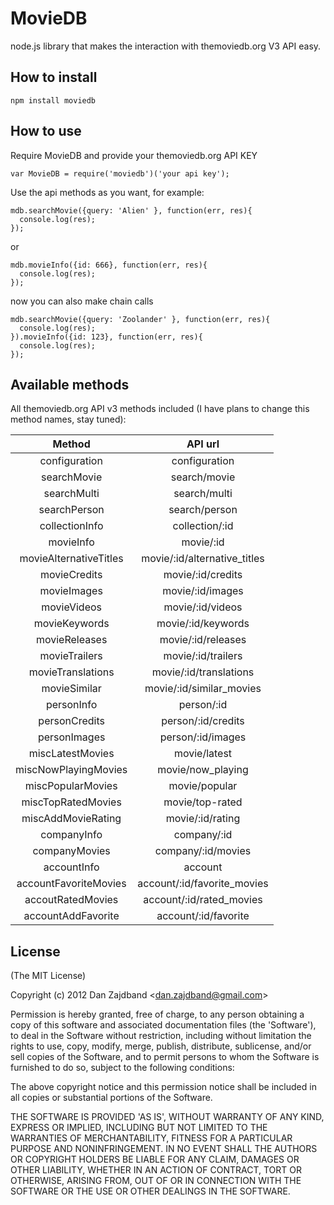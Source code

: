 # MovieDB

node.js library that makes the interaction with themoviedb.org V3 API easy.

## How to install

    npm install moviedb

## How to use

Require MovieDB and provide your themoviedb.org API KEY

    var MovieDB = require('moviedb')('your api key');

Use the api methods as you want, for example:

    mdb.searchMovie({query: 'Alien' }, function(err, res){
      console.log(res);
    });

or

    mdb.movieInfo({id: 666}, function(err, res){
      console.log(res);
    });

now you can also make chain calls

    mdb.searchMovie({query: 'Zoolander' }, function(err, res){
      console.log(res);
    }).movieInfo({id: 123}, function(err, res){
      console.log(res);
    });

## Available methods

All themoviedb.org API v3 methods included (I have plans to change this method names, stay tuned):

| Method      | API url  |
|:-----------:|:------------:|
| configuration | configuration |
| searchMovie | search/movie |
| searchMulti | search/multi |
| searchPerson | search/person |
| collectionInfo | collection/:id |
| movieInfo | movie/:id |
| movieAlternativeTitles | movie/:id/alternative_titles |
| movieCredits | movie/:id/credits |
| movieImages | movie/:id/images |
| movieVideos | movie/:id/videos |
| movieKeywords | movie/:id/keywords |
| movieReleases | movie/:id/releases |
| movieTrailers | movie/:id/trailers |
| movieTranslations | movie/:id/translations |
| movieSimilar | movie/:id/similar_movies |
| personInfo | person/:id |
| personCredits | person/:id/credits |
| personImages | person/:id/images |
| miscLatestMovies | movie/latest |
| miscNowPlayingMovies | movie/now_playing |
| miscPopularMovies | movie/popular |
| miscTopRatedMovies | movie/top-rated |
| miscAddMovieRating | movie/:id/rating |
| companyInfo | company/:id |
| companyMovies | company/:id/movies |
| accountInfo | account |
| accountFavoriteMovies | account/:id/favorite_movies |
| accoutRatedMovies | account/:id/rated_movies |
| accountAddFavorite | account/:id/favorite |

## License 

(The MIT License)

Copyright (c) 2012 Dan Zajdband &lt;dan.zajdband@gmail.com&gt;

Permission is hereby granted, free of charge, to any person obtaining
a copy of this software and associated documentation files (the
'Software'), to deal in the Software without restriction, including
without limitation the rights to use, copy, modify, merge, publish,
distribute, sublicense, and/or sell copies of the Software, and to
permit persons to whom the Software is furnished to do so, subject to
the following conditions:

The above copyright notice and this permission notice shall be
included in all copies or substantial portions of the Software.

THE SOFTWARE IS PROVIDED 'AS IS', WITHOUT WARRANTY OF ANY KIND,
EXPRESS OR IMPLIED, INCLUDING BUT NOT LIMITED TO THE WARRANTIES OF
MERCHANTABILITY, FITNESS FOR A PARTICULAR PURPOSE AND NONINFRINGEMENT.
IN NO EVENT SHALL THE AUTHORS OR COPYRIGHT HOLDERS BE LIABLE FOR ANY
CLAIM, DAMAGES OR OTHER LIABILITY, WHETHER IN AN ACTION OF CONTRACT,
TORT OR OTHERWISE, ARISING FROM, OUT OF OR IN CONNECTION WITH THE
SOFTWARE OR THE USE OR OTHER DEALINGS IN THE SOFTWARE.
